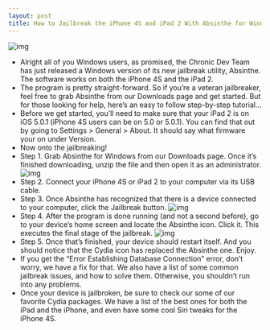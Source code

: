 ```yaml
---
layout: post
title: How to Jailbreak the iPhone 4S and iPad 2 With Absinthe for Windows
---
```

![img](http://media.idownloadblog.com/wp-content/uploads/2012/01/Absinthe-Windows.jpg)
* Alright all of you Windows users, as promised, the Chronic Dev Team has just released a Windows version of its new jailbreak utility, Absinthe. The software works on both the iPhone 4S and the iPad 2.
* The program is pretty straight-forward. So if you’re a veteran jailbreaker, feel free to grab Absinthe from our Downloads page and get started. But for those looking for help, here’s an easy to follow step-by-step tutorial…
* Before we get started, you’ll need to make sure that your iPad 2 is on iOS 5.0.1 (iPhone 4S users can be on 5.0 or 5.0.1). You can find that out by going to Settings > General > About. It should say what firmware your on under Version.
* Now onto the jailbreaking!
* Step 1. Grab Absinthe for Windows from our Downloads page. Once it’s finished downloading, unzip the file and then open it as an administrator.
![img](http://media.idownloadblog.com/wp-content/uploads/2012/01/absinthe-windows-run-as-admin.jpg)
* Step 2. Connect your iPhone 4S or iPad 2 to your computer via its USB cable.
* Step 3. Once Absinthe has recognized that there is a device connected to your computer, click the Jailbreak button.
![img](http://media.idownloadblog.com/wp-content/uploads/2012/01/iPhone-4S-detected-absinthe-windows.jpg)
* Step 4. After the program is done running (and not a second before), go to your device’s home screen and locate the Absinthe icon. Click it. This executes the final stage of the jailbreak.
![img](http://media.idownloadblog.com/wp-content/uploads/2012/01/absinthe-icon-windows.jpg)
* Step 5. Once that’s finished, your device should restart itself. And you should notice that the Cydia icon has replaced the Absinthe one. Enjoy.
* If you get the “Error Establishing Database Connection” error, don’t worry, we have a fix for that. We also have a list of some common jailbreak issues, and how to solve them. Otherwise, you shouldn’t run into any problems.
* Once your device is jailbroken, be sure to check our some of our favorite Cydia packages. We have a list of the best ones for both the iPad and the iPhone, and even have some cool Siri tweaks for the iPhone 4S.

